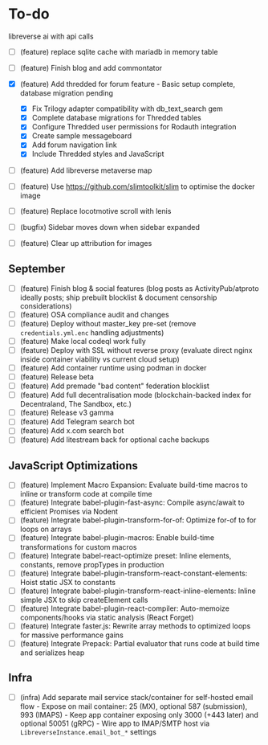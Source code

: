 # To-do

libreverse ai with api calls

- [ ] (feature) replace sqlite cache with mariadb in memory table
- [ ] (feature) Finish blog and add commontator
- [x] (feature) Add thredded for forum feature - Basic setup complete, database migration pending
    - [x] Fix Trilogy adapter compatibility with db_text_search gem
    - [x] Complete database migrations for Thredded tables
    - [x] Configure Thredded user permissions for Rodauth integration
    - [x] Create sample messageboard
    - [x] Add forum navigation link
    - [x] Include Thredded styles and JavaScript
- [ ] (feature) Add libreverse metaverse map
- [ ] (feature) Use <https://github.com/slimtoolkit/slim> to optimise the docker image
- [ ] (feature) Replace locotmotive scroll with lenis

- [ ] (bugfix) Sidebar moves down when sidebar expanded
- [ ] (feature) Clear up attribution for images

## September

- [ ] (feature) Finish blog & social features (blog posts as ActivityPub/atproto ideally posts; ship prebuilt blocklist & document censorship considerations)
- [ ] (feature) OSA compliance audit and changes
- [ ] (feature) Deploy without master_key pre-set (remove `credentials.yml.enc` handling adjustments)
- [ ] (feature) Make local codeql work fully
- [ ] (feature) Deploy with SSL without reverse proxy (evaluate direct nginx inside container viability vs current cloud setup)
- [ ] (feature) Add container runtime using podman in docker
- [ ] (feature) Release beta
- [ ] (feature) Add premade "bad content" federation blocklist
- [ ] (feature) Add full decentralisation mode (blockchain-backed index for Decentraland, The Sandbox, etc.)
- [ ] (feature) Release v3 gamma
- [ ] (feature) Add Telegram search bot
- [ ] (feature) Add x.com search bot
- [ ] (feature) Add litestream back for optional cache backups

## JavaScript Optimizations

- [ ] (feature) Implement Macro Expansion: Evaluate build-time macros to inline or transform code at compile time
- [ ] (feature) Integrate babel-plugin-fast-async: Compile async/await to efficient Promises via Nodent
- [ ] (feature) Integrate babel-plugin-transform-for-of: Optimize for-of to for loops on arrays
- [ ] (feature) Integrate babel-plugin-macros: Enable build-time transformations for custom macros
- [ ] (feature) Integrate babel-react-optimize preset: Inline elements, constants, remove propTypes in production
- [ ] (feature) Integrate babel-plugin-transform-react-constant-elements: Hoist static JSX to constants
- [ ] (feature) Integrate babel-plugin-transform-react-inline-elements: Inline simple JSX to skip createElement calls
- [ ] (feature) Integrate babel-plugin-react-compiler: Auto-memoize components/hooks via static analysis (React Forget)
- [ ] (feature) Integrate faster.js: Rewrite array methods to optimized loops for massive performance gains
- [ ] (feature) Integrate Prepack: Partial evaluator that runs code at build time and serializes heap

## Infra

- [ ] (infra) Add separate mail service stack/container for self-hosted email flow - Expose on mail container: 25 (MX), optional 587 (submission), 993 (IMAPS) - Keep app container exposing only 3000 (+443 later) and optional 50051 (gRPC) - Wire app to IMAP/SMTP host via `LibreverseInstance.email_bot_*` settings
